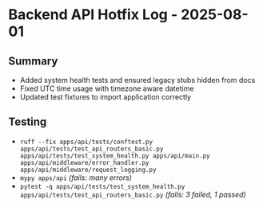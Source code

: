 # Backend API Hotfix Log - 2025-08-01

## Summary
- Added system health tests and ensured legacy stubs hidden from docs
- Fixed UTC time usage with timezone aware datetime
- Updated test fixtures to import application correctly

## Testing
- `ruff --fix apps/api/tests/conftest.py apps/api/tests/test_api_routers_basic.py apps/api/tests/test_system_health.py apps/api/main.py apps/api/middleware/error_handler.py apps/api/middleware/request_logging.py`
- `mypy apps/api` *(fails: many errors)*
- `pytest -q apps/api/tests/test_system_health.py apps/api/tests/test_api_routers_basic.py` *(fails: 3 failed, 1 passed)*
